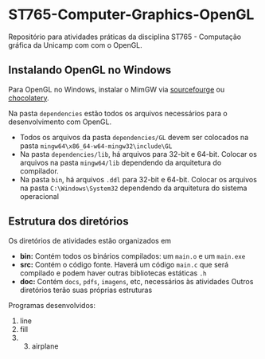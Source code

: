 # ST765-Computer-Graphics-OpenGL
Repositório para atividades práticas da disciplina ST765 - Computação gráfica da Unicamp com com o OpenGL.

## Instalando OpenGL no Windows
Para OpenGL no Windows, instalar o MimGW via [sourcefourge](https://sourceforge.net/projects/mingw/) ou [chocolatery](https://chocolatey.org/install).

Na pasta `dependencies` estão todos os arquivos necessários para o desenvolvimento com OpenGL.
- Todos os arquivos da pasta `dependencies/GL` devem ser colocados na pasta `mingw64\x86_64-w64-mingw32\include\GL`
- Na pasta `dependencies/lib`, há arquivos para 32-bit e 64-bit. Colocar os arquivos na pasta `mingw64/lib` dependendo da arquitetura do compilador.
- Na pasta `bin`, há arquivos `.ddl` para 32-bit e 64-bit. Colocar os arquivos na pasta `C:\Windows\System32` dependendo da arquitetura do sistema operacional

## Estrutura dos diretórios
Os diretórios de atividades estão organizados em
- **bin:** Contém todos os binários compilados: um `main.o` e um `main.exe`
- **src:** Contém o código fonte. Haverá um código `main.c` que será compilado e podem haver outras bibliotecas estáticas `.h`
- **doc:** Contém `docs`, `pdfs`, `imagens`, etc, necessários às atividades
Outros diretórios terão suas próprias estruturas

<!--
## Rodando os programas
Dentro do diretório raíz do repositório, há uma script `run.ps1`. Instruções de uso serão dadas quando tentar rodá-lo. Para usá-lo, use o comando
```powershell
./run.ps1 -name [name] -option [option]
```
- **[name]:** Nome do diretório do programa
- **[option]:** Uma das 3 opções a seguir:
  - **build:** compila o programa do diretório `[name]/src` e o coloca no diretório `[name]/bin`
  - **run:** roda o programa do diretório `[name]/bin`
  - **remove:** remove todos os arquivos do diretório `[name]/bin`
    
-->
    
Programas desenvolvidos:
1. line
2. fill
3. 3. airplane
